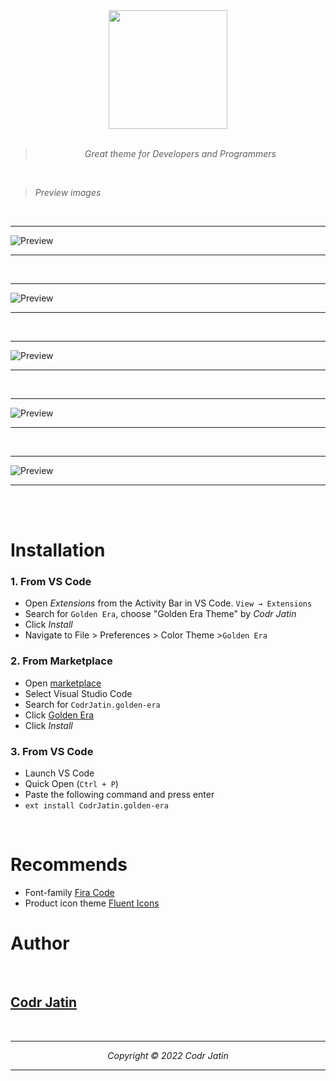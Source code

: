 <div align="center">
<img src="https://raw.githubusercontent.com/CodrJatin/Golden-Era/master/images/logo.png" height="190px" width="190px">
<br>


<br>

> *Great theme for Developers and Programmers*

</div>

<br>

> *Preview images*

<br>

---

![Preview](https://raw.githubusercontent.com/CodrJatin/Golden-Era/master/images/pre1.png)

---

<br>

---

![Preview](https://raw.githubusercontent.com/CodrJatin/Golden-Era/master/images/pre2.png)

---

<br>

---

![Preview](https://raw.githubusercontent.com/CodrJatin/Golden-Era/master/images/pre3.png)

---

<br>

---

![Preview](https://raw.githubusercontent.com/CodrJatin/Golden-Era/master/images/pre4.png)

---

<br>

---

![Preview](https://raw.githubusercontent.com/CodrJatin/Golden-Era/master/images/pre5.png)

---

<br>

<br>
</div>

# Installation

### 1. From VS Code
- Open  *Extensions* from the Activity Bar  in VS Code. `View → Extensions`
- Search for `Golden Era`, choose "Golden Era Theme" by *Codr Jatin*
- Click *Install*
- Navigate to File > Preferences > Color Theme >`Golden Era`

### 2. From Marketplace
- Open [marketplace](https://marketplace.visualstudio.com)
- Select Visual Studio Code
- Search for `CodrJatin.golden-era`
- Click [Golden Era](https://marketplace.visualstudio.com/items?itemName=CodrJatin.golden-era)
- Click *Install*

### 3. From VS Code
- Launch VS Code 
- Quick Open (`Ctrl + P`)
- Paste the following command and press enter
- `ext install CodrJatin.golden-era`

<br>

# Recommends
- Font-family [Fira Code](https://fonts.google.com/specimen/Fira+Code?query=fira+code)
- Product icon theme [Fluent Icons](https://marketplace.visualstudio.com/items?itemName=miguelsolorio.fluent-icons)

# Author
<br>

## [Codr Jatin](https://github.com/CodrJatin)
<br>

---
<div align = "center">

*Copyright &copy; 2022 Codr Jatin*

</div>

---